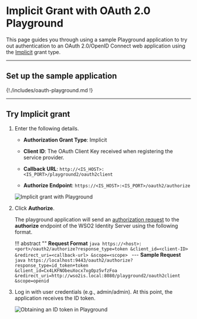 # Implicit Grant with OAuth 2.0 Playground

This page guides you through using a sample Playground application to try out authentication to an OAuth 2.0/OpenID Connect web application using the [Implicit]({{base_path}}/references/concepts/authorization/implicit-grant/) grant type.

----

## Set up the sample application

{!./includes/oauth-playground.md !}

----

## Try Implicit grant 

1.  Enter the following details.

    - **Authorization Grant Type**: Implicit
    
    - **Client ID**: The OAuth Client Key received when registering the service provider.
    
    - **Callback URL**: `http://<IS_HOST>:<IS_PORT>/playground2/oauth2client`

	- **Authorize Endpoint**: `https://<IS_HOST>:<IS_PORT>/oauth2/authorize`
    
    ![Implicit grant with Playground]({{base_path}}/assets/img/samples/implicit-with-playground.png)
	
2. Click **Authorize**. 

	The playground application will send an
	[authorization request](https://tools.ietf.org/html/rfc6749#section-4.1.1)
	to the **authorize** endpoint of the WSO2 Identity Server using the
	following format.
	
	!!! abstract ""
		**Request Format**
		```java
		https://<host>:<port>/oauth2/authorize?response_type=token
		&client_id=<client-ID>
		&redirect_uri=<callback-url>
		&scope=<scope>
		```
		---
		**Sample Request**
		```java
		https://localhost:9443/oauth2/authorize?response_type=id_token+token
		&client_id=Cx4LKFNObeuXocx7xgOpz5vfzFoa
		&redirect_uri=http://wso2is.local:8080/playground2/oauth2client
		&scope=openid
		``` 

3. Log in with user credentials (e.g., admin/admin). At this point, the application receives the ID token. 

	<img name='implicit-id-token' src='{{base_path}}/assets/img/samples/implicit-id-token.png' class='img-zoomable' alt='Obtaining an ID token in Playground'/>
	


